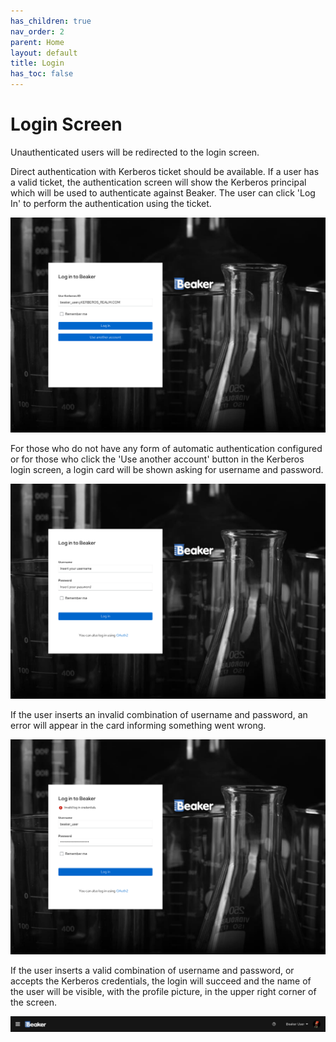 ```yaml
---
has_children: true
nav_order: 2
parent: Home
layout: default
title: Login
has_toc: false
---
```


# Login Screen

Unauthenticated users will be redirected to the login screen.

Direct authentication with Kerberos ticket should be available. If a user has a valid ticket, the authentication screen will
show the Kerberos principal which will be used to authenticate against Beaker.
The user can click 'Log In' to perform the authentication using the ticket.

![](img/login_kerberos.png)

For those who do not have any form of automatic authentication configured or for those who click the 'Use another account'
button in the Kerberos login screen, a login card will be shown asking for username and password.

![](img/login_screen.png)

If the user inserts an invalid combination of username and password, an error will appear in the card informing something went wrong.

![](img/login_failed.png)

If the user inserts a valid combination of username and password, or accepts the Kerberos credentials, the login will
succeed and the name of the user will be visible, with the profile picture, in the upper right corner of the screen.

![](img/logged.png)
